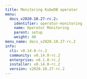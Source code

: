 ```yaml
---
title: Monitoring KubeDB operator
menu:
  docs_v2020.10.27-rc.2:
    identifier: operator-monitoring
    name: Operator Monitoring
    parent: setup
    weight: 40
menu_name: docs_v2020.10.27-rc.2
info:
  cli: v0.14.0-rc.2
  community: v0.14.0-rc.2
  enterprise: v0.1.0-rc.2
  installer: v0.14.0-rc.2
  version: v2020.10.27-rc.2
---
```


